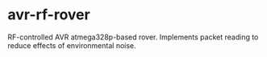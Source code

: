 # avr-rf-rover
RF-controlled AVR atmega328p-based rover.  Implements packet reading to reduce effects of environmental noise.
